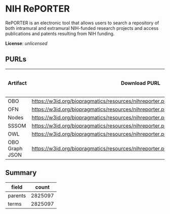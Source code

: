 # NIH RePORTER

RePORTER is an electronic tool that allows users to search a repository of both intramural and extramural NIH-funded research projects and access publications and patents resulting from NIH funding.

**License**: _unlicensed_

## PURLs

| Artifact       | Download PURL                                                                              | Latest Versioned Download PURL   |
|----------------|--------------------------------------------------------------------------------------------|----------------------------------|
| OBO            | https://w3id.org/biopragmatics/resources/nihreporter.project/nihreporter.project.obo.gz    |                                  |
| OFN            | https://w3id.org/biopragmatics/resources/nihreporter.project/nihreporter.project.ofn.gz    |                                  |
| Nodes          | https://w3id.org/biopragmatics/resources/nihreporter.project/nihreporter.project.tsv.gz    |                                  |
| SSSOM          | https://w3id.org/biopragmatics/resources/nihreporter.project/nihreporter.project.sssom.tsv |                                  |
| OWL            | https://w3id.org/biopragmatics/resources/nihreporter.project/nihreporter.project.owl.gz    |                                  |
| OBO Graph JSON | https://w3id.org/biopragmatics/resources/nihreporter.project/nihreporter.project.json.gz   |                                  |

## Summary

| field   |   count |
|---------|---------|
| parents | 2825097 |
| terms   | 2825097 |
